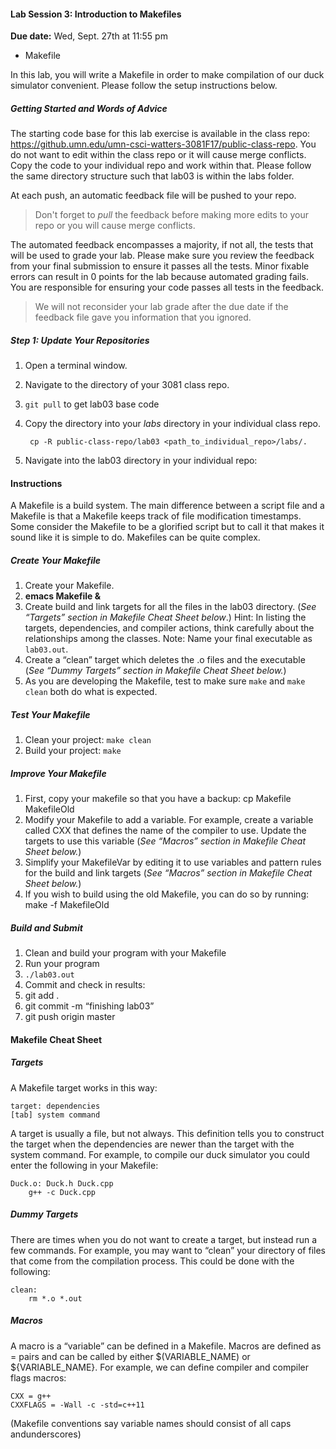 #### Lab Session 3: Introduction to Makefiles

**Due date:** Wed, Sept. 27th at 11:55 pm

-   Makefile

In this lab, you will write a Makefile in order to make compilation of our duck simulator convenient. Please follow the setup instructions below.

 ##### Getting Started and Words of Advice

The starting code base for this lab exercise is available in the class repo:
https://github.umn.edu/umn-csci-watters-3081F17/public-class-repo. You do not want to edit within the class repo or it will cause merge conflicts. Copy the code to your individual repo and work within that. Please follow the same directory structure such that lab03 is within the labs folder.

At each push, an automatic feedback file will be pushed to your repo.
> Don't forget to _pull_ the feedback before making more edits to your repo or you will cause merge conflicts.

The automated feedback encompasses a majority, if not all, the tests that will be used to grade your lab. Please make sure you review the feedback from your final submission to ensure it passes all the tests. Minor fixable errors can result in 0 points for the lab because automated grading fails. You are responsible for ensuring your code passes all tests in the feedback.

> We will not reconsider your lab grade after the due date if the feedback file gave you information that you ignored.


##### Step 1: Update Your Repositories


1. Open a terminal window.
3. Navigate to the directory of your 3081 class repo.
1. `git pull` to get lab03 base code
1. Copy the directory into your _labs_ directory in your individual class repo.

   ``` cp -R public-class-repo/lab03 <path_to_individual_repo>/labs/.```

1. Navigate into the lab03 directory in your individual repo:

#### Instructions

A Makefile is a build system. The main difference between a script file and a Makefile is that a Makefile keeps track of file modification timestamps. Some consider the Makefile to be a glorified script but to call it that makes it sound like it is simple to do. Makefiles can be quite complex.

##### Create Your Makefile

1.  Create your Makefile.
2.  **emacs Makefile &**
3.  Create build and link targets for all the files in the lab03 directory. (*See “Targets” section in Makefile Cheat Sheet below*.)
    Hint: In listing the targets, dependencies, and compiler actions, think carefully about the relationships among the classes. Note: Name your final executable as `lab03.out`.
4.  Create a “clean” target which deletes the .o files and the executable (*See “Dummy Targets” section in Makefile Cheat Sheet below.*)
5.  As you are developing the Makefile, test to make sure ```make``` and ```make clean``` both do what is expected.

##### Test Your Makefile

1.  Clean your project: ```make clean```
2.  Build your project: ```make```

##### Improve Your Makefile

1.  First, copy your makefile so that you have a backup: cp Makefile MakefileOld
2.  Modify your Makefile to add a variable. For example, create a variable called CXX that defines the name of the compiler to use. Update the targets to use this variable (*See “Macros” section in Makefile Cheat Sheet below.*)
3.  Simplify your MakefileVar by editing it to use variables and pattern rules for the build and link targets (*See “Macros” section in Makefile Cheat Sheet below.*)
4.  If you wish to build using the old Makefile, you can do so by running: make -f MakefileOld

##### Build and Submit

1.  Clean and build your program with your Makefile
2.  Run your program
3.  ```./lab03.out```
4.  Commit and check in results:
5.  git add .
6.  git commit -m “finishing lab03”
7.  git push origin master


#### Makefile Cheat Sheet

##### Targets

A Makefile target works in this way:
```
target: dependencies
[tab] system command
```
A target is usually a file, but not always. This definition tells you to construct the target when the dependencies are newer than the target with the system command. For example, to compile our duck simulator you could enter the following in your Makefile:

```
Duck.o: Duck.h Duck.cpp
    g++ -c Duck.cpp
```

##### Dummy Targets

There are times when you do not want to create a target, but instead run a few commands. For example, you may want to “clean” your directory of files that come from the compilation process. This could be done with the following:
```
clean:
    rm *.o *.out
```

##### Macros

A macro is a “variable” can be defined in a Makefile. Macros are defined as = pairs and can be called by either \$(VARIABLE\_NAME) or \${VARIABLE\_NAME}. For example, we can define compiler and compiler flags macros:

```
CXX = g++
CXXFLAGS = -Wall -c -std=c++11
```

(Makefile conventions say variable names should consist of all caps andunderscores)
